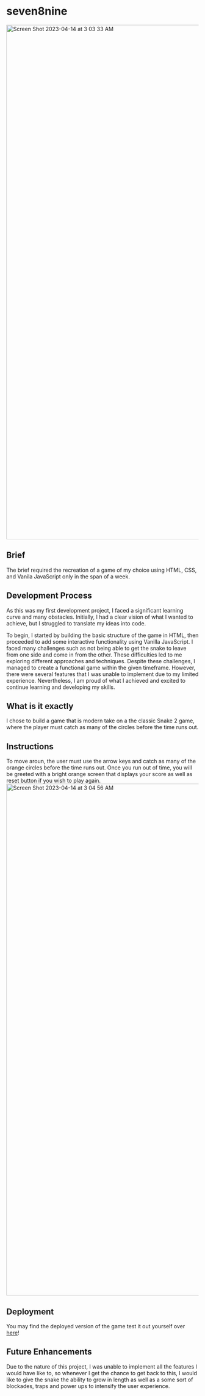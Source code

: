 # seven8nine
<img width="1349" alt="Screen Shot 2023-04-14 at 3 03 33 AM" src="https://user-images.githubusercontent.com/122525304/231908906-104b2247-0539-4e8d-b786-b8c515912e6e.png">

## Brief
The brief required the recreation of a game of my choice using HTML, CSS, and Vanila JavaScript only in the span of a week.

## Development Process
As this was my first development project, I faced a significant learning curve and many obstacles. Initially, I had a clear vision of what I wanted to achieve, but I struggled to translate my ideas into code.

To begin, I started by building the basic structure of the game in HTML, then proceeded to add some interactive functionality using Vanilla JavaScript. I faced many challenges such as not being able to get the snake to leave from one side and come in from the other. These difficulties led to me exploring different approaches and techniques. Despite these challenges, I managed to create a functional game within the given timeframe. However, there were several features that I was unable to implement due to my limited experience. Nevertheless, I am proud of what I achieved and excited to continue learning and developing my skills.

## What is it exactly
I chose to build a game that is modern take on a the classic Snake 2 game, where the player must catch as many of the circles before the time runs out.

## Instructions
To move aroun, the user must use the arrow keys and catch as many of the orange circles before the time runs out.
Once you run out of time, you will be greeted with a bright orange screen that displays your score as well as reset button if you wish to play again.
<img width="1342" alt="Screen Shot 2023-04-14 at 3 04 56 AM" src="https://user-images.githubusercontent.com/122525304/231908970-556af49f-01d1-473b-99a2-b56a262be6df.png">


## Deployment
You may find the deployed version of the game test it out yourself over [here](https://itsalinabeel.com/seven8nine/)!

## Future Enhancements
Due to the nature of this project, I was unable to implement all the features I would have like to, so whenever I get the chance to get back to this, I would like to give the snake the ability to grow in length as well as a some sort of blockades, traps and power ups to intensify the user experience.     

